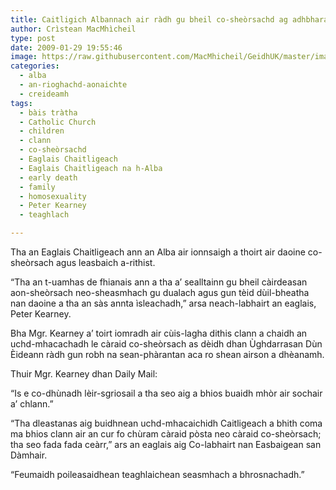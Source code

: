 ```yaml
---
title: Caitligich Albannach air ràdh gu bheil co-sheòrsachd ag adhbharachadh bàis tràtha
author: Crìstean MacMhìcheil
type: post
date: 2009-01-29 19:55:46
image: https://raw.githubusercontent.com/MacMhicheil/GeidhUK/master/images/.jpg
categories:
  - alba
  - an-rioghachd-aonaichte
  - creideamh
tags:
  - bàis tràtha
  - Catholic Church
  - children
  - clann
  - co-sheòrsachd
  - Eaglais Chaitligeach
  - Eaglais Chaitligeach na h-Alba
  - early death
  - family
  - homosexuality
  - Peter Kearney
  - teaghlach

---
```

Tha an Eaglais Chaitligeach ann an Alba air ionnsaigh a thoirt air daoine co-sheòrsach agus leasbaich a-rithist.

<!--more-->

&#8220;Tha an t-uamhas de fhianais ann a tha a&#8217; sealltainn gu bheil càirdeasan aon-sheòrsach neo-sheasmhach gu dualach agus gun tèid dùil-bheatha nan daoine a tha an sàs annta ìsleachadh,&#8221; arsa neach-labhairt an eaglais, Peter Kearney.

Bha Mgr. Kearney a&#8217; toirt iomradh air cùis-lagha dithis clann a chaidh an uchd-mhacachadh le càraid co-sheòrsach as dèidh dhan Ùghdarrasan Dùn Èideann ràdh gun robh na sean-phàrantan aca ro shean airson a dhèanamh.

Thuir Mgr. Kearney dhan Daily Mail:

&#8220;Is e co-dhùnadh lèir-sgriosail a tha seo aig a bhios buaidh mhòr air sochair a&#8217; chlann.&#8221;

&#8220;Tha dleastanas aig buidhnean uchd-mhacaichidh Caitligeach a bhith coma ma bhios clann air an cur fo chùram càraid pòsta neo càraid co-sheòrsach; tha seo fada fada ceàrr,&#8221; ars an eaglais aig Co-labhairt nan Easbaigean san Dàmhair.

&#8220;Feumaidh poileasaidhean teaghlaichean seasmhach a bhrosnachadh.&#8221;

